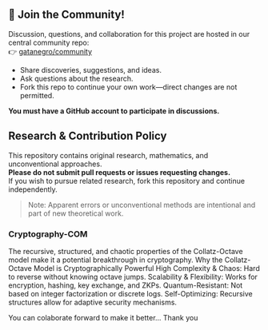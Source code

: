 ## 📢 Join the Community!

Discussion, questions, and collaboration for this project are hosted in our central community repo:  
👉 [gatanegro/community](https://github.com/gatanegro/community/discussions)

- Share discoveries, suggestions, and ideas.
- Ask questions about the research.
- Fork this repo to continue your own work—direct changes are not permitted.

**You must have a GitHub account to participate in discussions.**


## Research & Contribution Policy

This repository contains original research, mathematics, and unconventional approaches.  
**Please do not submit pull requests or issues requesting changes.**  
If you wish to pursue related research, fork this repository and continue independently.

> Note: Apparent errors or unconventional methods are intentional and part of new theoretical work.




### Cryptography-COM
The recursive, structured, and chaotic properties of the Collatz-Octave model make it a potential breakthrough in cryptography.
Why the Collatz-Octave Model is Cryptographically Powerful
High Complexity & Chaos: Hard to reverse without knowing octave jumps.
Scalability & Flexibility: Works for encryption, hashing, key exchange, and ZKPs.
Quantum-Resistant: Not based on integer factorization or discrete logs.
Self-Optimizing: Recursive structures allow for adaptive security mechanisms.

You can colaborate forward to make it better...
Thank you
